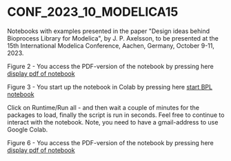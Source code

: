 # CONF_2023_10_MODELICA15
Notebooks with examples presented in the paper "Design ideas behind Bioprocess Library for Modelica", by J. P. Axelsson,
to be presented at the 15th International Modelica Conference, Aachen, Germany, October 9-11, 2023.

Figure 2 - You access the PDF-version of the notebook by pressing here
[display pdf of notebook](https://github.com/janpeter19/CONF_2023_10_MODELICA15/blob/main/BPL_TEST2_Fedbatch.pdf)

Figure 3 - You start up the notebook in Colab by pressing here
[start BPL notebook](https://colab.research.google.com/github/janpeter19/CONF_2023_10_MODELICA15/blob/main/Notes_YEAST_COB_Batch_colab.ipynb)

Click on Runtime/Run all - and then wait a couple of minutes for the packages to load, finally the script is run in seconds.
Feel free to continue to interact with the notebook. Note, you need to have a gmail-address to use Google Colab.

Figure 6 - You access the PDF-version of the notebook by pressing here
[display pdf of notebook](https://github.com/janpeter19/CONF_2023_10_MODELICA15/blob/main/BPL_TEST2_Fedbatch.pdf)

